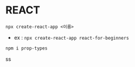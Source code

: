 # REACT

`npx create-react-app <이름>`

- ex : `npx create-react-app react-for-beginners`

`npm i prop-types`

ss